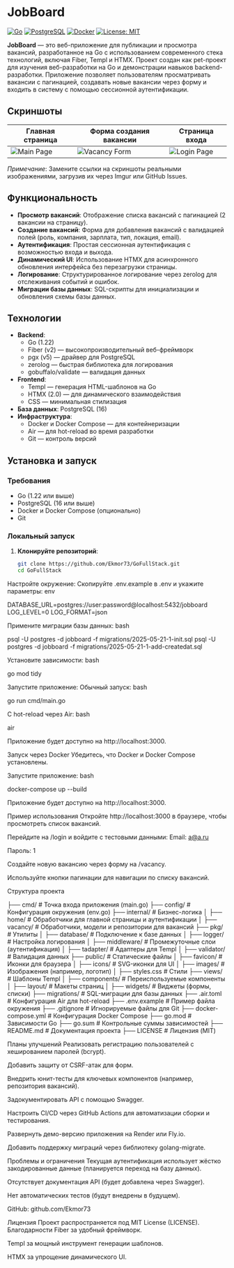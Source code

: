 # JobBoard

[![Go](https://img.shields.io/badge/Go-1.22-blue)](https://golang.org/) [![PostgreSQL](https://img.shields.io/badge/PostgreSQL-16-blue)](https://www.postgresql.org/) [![Docker](https://img.shields.io/badge/Docker-20.10-blue)](https://www.docker.com/) [![License: MIT](https://img.shields.io/badge/License-MIT-yellow.svg)](https://opensource.org/licenses/MIT)

**JobBoard** — это веб-приложение для публикации и просмотра вакансий, разработанное на Go с использованием современного стека технологий, включая Fiber, Templ и HTMX. Проект создан как pet-проект для изучения веб-разработки на Go и демонстрации навыков backend-разработки. Приложение позволяет пользователям просматривать вакансии с пагинацией, создавать новые вакансии через форму и входить в систему с помощью сессионной аутентификации.

## Скриншоты

| Главная страница | Форма создания вакансии | Страница входа |
|------------------|-------------------------|----------------|
| ![Main Page](https://via.placeholder.com/300x200.png?text=Main+Page) | ![Vacancy Form](https://via.placeholder.com/300x200.png?text=Vacancy+Form) | ![Login Page](https://via.placeholder.com/300x200.png?text=Login+Page) |

*Примечание*: Замените ссылки на скриншоты реальными изображениями, загрузив их через Imgur или GitHub Issues.

## Функциональность

- **Просмотр вакансий**: Отображение списка вакансий с пагинацией (2 вакансии на страницу).
- **Создание вакансий**: Форма для добавления вакансий с валидацией полей (роль, компания, зарплата, тип, локация, email).
- **Аутентификация**: Простая сессионная аутентификация с возможностью входа и выхода.
- **Динамический UI**: Использование HTMX для асинхронного обновления интерфейса без перезагрузки страницы.
- **Логирование**: Структурированное логирование через zerolog для отслеживания событий и ошибок.
- **Миграции базы данных**: SQL-скрипты для инициализации и обновления схемы базы данных.

## Технологии

- **Backend**:
  - Go (1.22)
  - Fiber (v2) — высокопроизводительный веб-фреймворк
  - pgx (v5) — драйвер для PostgreSQL
  - zerolog — быстрая библиотека для логирования
  - gobuffalo/validate — валидация данных
- **Frontend**:
  - Templ — генерация HTML-шаблонов на Go
  - HTMX (2.0) — для динамического взаимодействия
  - CSS — минимальная стилизация
- **База данных**: PostgreSQL (16)
- **Инфраструктура**:
  - Docker и Docker Compose — для контейнеризации
  - Air — для hot-reload во время разработки
  - Git — контроль версий

## Установка и запуск

### Требования

- Go (1.22 или выше)
- PostgreSQL (16 или выше)
- Docker и Docker Compose (опционально)
- Git

### Локальный запуск

1. **Клонируйте репозиторий**:
   ```bash
   git clone https://github.com/Ekmor73/GoFullStack.git
   cd GoFullStack

Настройте окружение:
Скопируйте .env.example в .env и укажите параметры:
env

DATABASE_URL=postgres://user:password@localhost:5432/jobboard
LOG_LEVEL=0
LOG_FORMAT=json

Примените миграции базы данных:
bash

psql -U postgres -d jobboard -f migrations/2025-05-21-1-init.sql
psql -U postgres -d jobboard -f migrations/2025-05-21-1-add-createdat.sql

Установите зависимости:
bash

go mod tidy

Запустите приложение:
Обычный запуск:
bash

go run cmd/main.go

С hot-reload через Air:
bash

air

Приложение будет доступно на http://localhost:3000.

Запуск через Docker
Убедитесь, что Docker и Docker Compose установлены.

Запустите приложение:
bash

docker-compose up --build

Приложение будет доступно на http://localhost:3000.

Пример использования
Откройте http://localhost:3000 в браузере, чтобы просмотреть список вакансий.

Перейдите на /login и войдите с тестовыми данными:
Email: a@a.ru

Пароль: 1

Создайте новую вакансию через форму на /vacancy.

Используйте кнопки пагинации для навигации по списку вакансий.

Структура проекта

├── cmd/                     # Точка входа приложения (main.go)
├── config/                  # Конфигурация окружения (env.go)
├── internal/                # Бизнес-логика
│   ├── home/                # Обработчики для главной страницы и аутентификации
│   ├── vacancy/             # Обработчики, модели и репозитории для вакансий
├── pkg/                     # Утилиты
│   ├── database/            # Подключение к базе данных
│   ├── logger/              # Настройка логирования
│   ├── middleware/          # Промежуточные слои (аутентификация)
│   ├── tadapter/            # Адаптеры для Templ
│   ├── validator/           # Валидация данных
├── public/                  # Статические файлы
│   ├── favicon/             # Иконки для браузера
│   ├── icons/               # SVG-иконки для UI
│   ├── images/              # Изображения (например, логотип)
│   ├── styles.css           # Стили
├── views/                   # Шаблоны Templ
│   ├── components/          # Переиспользуемые компоненты
│   ├── layout/              # Макеты страниц
│   ├── widgets/             # Виджеты (формы, списки)
├── migrations/              # SQL-миграции для базы данных
├── .air.toml                # Конфигурация Air для hot-reload
├── .env.example             # Пример файла окружения
├── .gitignore               # Игнорируемые файлы для Git
├── docker-compose.yml       # Конфигурация Docker Compose
├── go.mod                   # Зависимости Go
├── go.sum                   # Контрольные суммы зависимостей
├── README.md                # Документация проекта
├── LICENSE                  # Лицензия (MIT)

Планы улучшений
Реализовать регистрацию пользователей с хешированием паролей (bcrypt).

Добавить защиту от CSRF-атак для форм.

Внедрить юнит-тесты для ключевых компонентов (например, репозитория вакансий).

Задокументировать API с помощью Swagger.

Настроить CI/CD через GitHub Actions для автоматизации сборки и тестирования.

Развернуть демо-версию приложения на Render или Fly.io.

Добавить поддержку миграций через библиотеку golang-migrate.

Проблемы и ограничения
Текущая аутентификация использует жёстко закодированные данные (планируется переход на базу данных).

Отсутствует документация API (будет добавлена через Swagger).

Нет автоматических тестов (будут внедрены в будущем).

GitHub: github.com/Ekmor73

Лицензия
Проект распространяется под MIT License (LICENSE).
Благодарности
Fiber за удобный фреймворк.

Templ за мощный инструмент генерации шаблонов.

HTMX за упрощение динамического UI.

